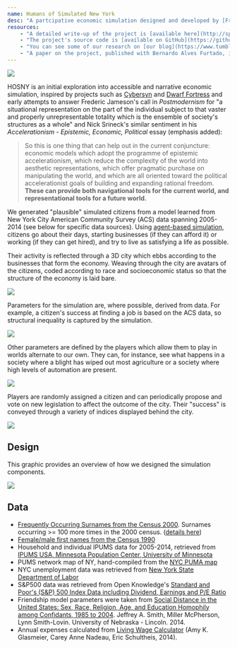 ```yaml
---
name: Humans of Simulated New York
desc: "A partcipative economic simulation designed and developed by [Francis Tseng](http://frnsys.com) and [Fei Liu](http://trytobegood.com) as a part of the [DBRS Labs residency](https://dbrslabs.com/)."
resources:
    - "A detailed write-up of the project is [available here](http://spaceandtim.es/projects/hosny)."
    - "The project's source code is [available on GitHub](https://github.com/frnsys/hosny)."
    - "You can see some of our research on [our blog](https://www.tumblr.com/blog/humansofsimulatedny)."
    - "A paper on the project, published with Bernardo Alves Furtado, is available on [arxiv.org](https://arxiv.org/abs/1703.05240)."
---
```


[![](/assets/hosny/hosny.gif)](/assets/hosny/hosny.gif)

HOSNY is an initial exploration into accessible and narrative economic simulation, inspired by projects such as [Cybersyn](https://www.jacobinmag.com/2015/04/allende-chile-beer-medina-cybersyn/) and [Dwarf Fortress](http://www.nytimes.com/2011/07/24/magazine/the-brilliance-of-dwarf-fortress.html) and early attempts to answer Frederic Jameson's call in _Postmodernism_ for "a situational representation on the part of the individual subject to that vaster and properly unrepresentable totality which is the ensemble of society's structures as a whole" and Nick Srineck's similar sentiment in his _Accelerationism - Epistemic, Economic, Political_ essay (emphasis added):

> So this is one thing that can help out in the current conjuncture: economic models which adopt the programme of epistemic accelerationism, which reduce the complexity of the world into aesthetic representations, which offer pragmatic purchase on manipulating the world, and which are all oriented toward the political accelerationist goals of building and expanding rational freedom. __These can provide both navigational tools for the current world, and representational tools for a future world.__

We generated "plausible" simulated citizens from a model learned from New York City American Community Survey (ACS) data spanning 2005-2014 (see below for specific data sources). Using [agent-based simulation](https://en.wikipedia.org/wiki/Agent-based_model), citizens go about their days, starting businesses (if they can afford it) or working (if they can get hired), and try to live as satisfying a life as possible.

Their activity is reflected through a 3D city which ebbs according to the businesses that form the economy. Weaving through the city are avatars of the citizens, coded according to race and socioeconomic status so that the structure of the economy is laid bare.

[![](/assets/hosny/disparity.gif)](/assets/hosny/disparity.gif)

Parameters for the simulation are, where possible, derived from data. For example, a citizen's success at finding a job is based on the ACS data, so structural inequality is captured by the simulation.

[![](/assets/hosny/setup.png)](/assets/hosny/setup.png)

Other parameters are defined by the players which allow them to play in worlds alternate to our own. They can, for instance, see what happens in a society where a blight has wiped out most agriculture or a society where high levels of automation are present.

[![](/assets/hosny/player.png)](/assets/hosny/player.png)

Players are randomly assigned a citizen and can periodically propose and vote on new legislation to affect the outcome of the city. Their "success" is conveyed through a variety of indices displayed behind the city.

[![](/assets/hosny/vote.png)](/assets/hosny/vote.png)

## Design

This graphic provides an overview of how we designed the simulation components.

[![](/assets/hosny/design.png)](/assets/hosny/design.png)

## Data

- [Frequently Occurring Surnames from the Census 2000](http://www.census.gov/topics/population/genealogy/data/2000_surnames.html). Surnames occurring >= 100 more times in the 2000 census. ([details here](http://www2.census.gov/topics/genealogy/2000surnames/surnames.pdf))
- [Female/male first names from the Census 1990](http://deron.meranda.us/data/)
- Household and individual IPUMS data for 2005-2014, retrieved from [IPUMS USA, Minnesota Population Center, University of Minnesota](https://usa.ipums.org/usa/index.shtml)
- PUMS network map of NY, hand-compiled from the [NYC PUMA map](http://www.nyc.gov/html/dcp/pdf/census/puma_cd_map.pdf)
- NYC unemployment data was retrieved from [New York State Department of Labor](https://labor.ny.gov/stats/laus.asp)
- S&P500 data was retrieved from Open Knowledge's [Standard and Poor's (S&P) 500 Index Data including Dividend, Earnings and P/E Ratio](http://data.okfn.org/data/core/s-and-p-500)
- Friendship model parameters were taken from [Social Distance in the United States: Sex, Race, Religion, Age, and Education Homophily among Confidants, 1985 to 2004](http://digitalcommons.unl.edu/cgi/viewcontent.cgi?article=1254&context=sociologyfacpub). Jeffrey A. Smith, Miller McPherson, Lynn Smith-Lovin. University of Nebraska - Lincoln. 2014.
- Annual expenses calculated from [Living Wage Calculator](http://livingwage.mit.medu/counties/36061) (Amy K. Glasmeier, Carey Anne Nadeau, Eric Schultheis, 2014).
